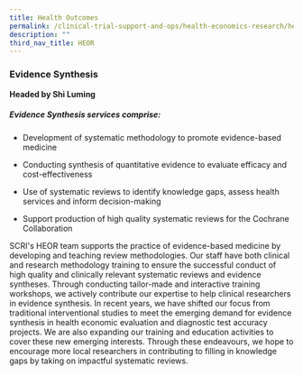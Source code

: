 ```yaml
---
title: Health Outcomes
permalink: /clinical-trial-support-and-ops/health-economics-research/health-outcomes/
description: ""
third_nav_title: HEOR
---
```

### Evidence Synthesis

**Headed by Shi Luming**

##### Evidence Synthesis services comprise:

*   Development of systematic methodology to promote evidence-based medicine
    
*   Conducting synthesis of quantitative evidence to evaluate efficacy and cost-effectiveness
    
*   Use of systematic reviews to identify knowledge gaps, assess health services and inform decision-making
    
*   Support production of high quality systematic reviews for the Cochrane Collaboration
    

SCRI's HEOR team supports the practice of evidence-based medicine by developing and teaching review methodologies. Our staff have both clinical and research methodology training to ensure the successful conduct of high quality and clinically relevant systematic reviews and evidence syntheses. Through conducting tailor-made and interactive training workshops, we actively contribute our expertise to help clinical researchers in evidence synthesis. In recent years, we have shifted our focus from traditional interventional studies to meet the emerging demand for evidence synthesis in health economic evaluation and diagnostic test accuracy projects. We are also expanding our training and education activities to cover these new emerging interests. Through these endeavours, we hope to encourage more local researchers in contributing to filling in knowledge gaps by taking on impactful systematic reviews.